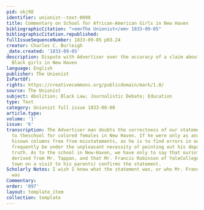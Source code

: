 ```yaml
---
pid: obj98
identifier: unionist--text-0098
title: Commentary on School for African-American Girls in New Haven
bibliographicCitation: "<em>The Unionist</em> 1833-09-05"
bibliographicCitation.republished: 
fullIssueSequenceNumber: 1833-09-05 p03.24
creator: Charles C. Burleigh
_date.created: '1833-09-05'
description: Dispute with Advertiser over the accuracy of a claim about a schol for
  Black girls in New Haven
language: English
publisher: The Unionist
IsPartOf: 
rights: https://creativecommons.org/publicdomain/mark/1.0/
source: The Unionist
subject: Abolition; Black Law; Journalistic Debate; Education
type: Text
category: Unionist full issue 1833-08-08
article.type: 
volume: '1'
issue: '6'
transcription: The Advertiser man doubts the correctness of our statement in reference
  to theschool for colored females in New Haven. If he were only as anxious to keep
  hisown columns free from misstatements, as he is to find errors in ours, we shouldless
  frequently be under the unpleasant necessity of pointing out his departuresfrom
  truth. As to the school in New-Haven, we have only to say that ourinformation was
  derived from Mr. Tappan, and that Mr. Francis Robinson of YaleCollege, (now in this
  town on a visit to his parents) confirms the statement.
Scholarly Notes: I wish I knew what the statement was, or who Mr. Francis Robinson
  was
Commentary: 
order: '097'
layout: template_item
collection: template
---
```

